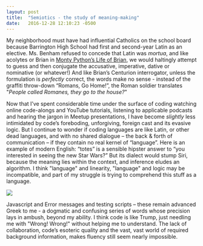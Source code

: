 ```yaml
---
layout: post
title:  "Semiotics - the study of meaning-making"
date:   2016-12-28 12:10:23 -0500
---
```



My neighborhood must have had influential Catholics on the school board because Barrington High School had first and second-year Latin as an elective.   Ms. Benham refused to concede that Latin was *mortua*, and like acolytes or Brian in [Monty Python’s Life of Brian](https://www.youtube.com/watch?v=KAfKFKBlZbM), we would haltingly attempt to guess and then conjugate the accusative, imperative, dative or nominative (or whatever!)  And like Brian’s Centurion interrogator, unless the formulation is *perfectly* correct, the words make no sense - instead of the graffiti throw-down “Romans, Go Home!”, the Roman soldier translates "*People called Romanes, they go to the house?*"


Now that I’ve spent considerable time under the surface of coding watching online code-alongs and YouTube tutorials, listening to applicable podcasts and hearing the jargon in Meetup presentations, I have become *slightly* less intimidated by code’s foreboding, unforgiving, foreign cast and its evasive logic.  But I continue to wonder if coding languages are like Latin, or other dead languages, and with no shared dialogue – the back & forth of communication – if they contain no real kernel of “language”.  Here is an example of modern English: “totes” is a sensible hipster answer to “you interested in seeing the new Star Wars?”  But its dialect would stump Siri, because the meaning lies within the context, and inference eludes an algorithm.  I think "language" and linearity, "language" and logic may be incompatible, and part of my struggle is trying to comprehend this stuff as a language.

   ![](http://i.imgur.com/Uveul9k.jpg)

Javascript and Error messages and testing scripts – these remain advanced Greek to me - a dogmatic and confusing series of words whose precision lays in ambush, beyond my ability.  I think code is like Trump, just needling me with "Wrong!  Wrong!" without helping me to understand.  The lack of collaboration, code’s esoteric quality and the vast, vast world of required background information, makes fluency still seem nearly impossible.

